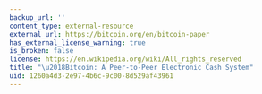 ```yaml
---
backup_url: ''
content_type: external-resource
external_url: https://bitcoin.org/en/bitcoin-paper
has_external_license_warning: true
is_broken: false
license: https://en.wikipedia.org/wiki/All_rights_reserved
title: "\u2018Bitcoin: A Peer-to-Peer Electronic Cash System"
uid: 1260a4d3-2e97-4b6c-9c00-8d529af43961
---
```

